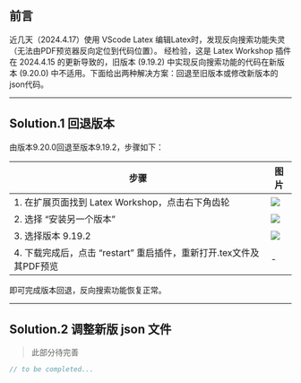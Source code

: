 ## 前言

近几天（2024.4.17）使用 VScode Latex 编辑Latex时，发现反向搜索功能失灵（无法由PDF预览器反向定位到代码位置）。 
经检验，这是 Latex Workshop 插件在 2024.4.15 的更新导致的，旧版本 (9.19.2) 中实现反向搜索功能的代码在新版本 (9.20.0) 中不适用。下面给出两种解决方案：回退至旧版本或修改新版本的json代码。

---

## Solution.1 回退版本

由版本9.20.0回退至版本9.19.2，步骤如下：

<div class='center'> 

|步骤 | 图片 |
| ------ | ------ |
 |1.   在扩展页面找到 Latex Workshop，点击右下角齿轮  |<div class="center"><img src="https://imagebank-0.oss-cn-beijing.aliyuncs.com/VS-PicGo/VScode-Latex中反向搜索失灵的解决方案--2024-06-23-23-09-05.png"/></div> |
 | 2. 选择 “安装另一个版本” |<div class="center"><img src="https://imagebank-0.oss-cn-beijing.aliyuncs.com/VS-PicGo/VScode-Latex中反向搜索失灵的解决方案--2024-06-23-23-09-14.png"/></div>|
 | 3. 选择版本 9.19.2| <div class="center"><img src="https://imagebank-0.oss-cn-beijing.aliyuncs.com/VS-PicGo/VScode-Latex中反向搜索失灵的解决方案--2024-06-23-23-09-17.png"/></div> |
 | 4. 下载完成后，点击 “restart” 重启插件，重新打开.tex文件及其PDF预览 |- |
</div>

即可完成版本回退，反向搜索功能恢复正常。

---
## Solution.2 调整新版 json 文件

>此部分待完善

```c
// to be completed...
```
